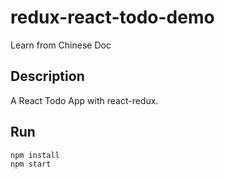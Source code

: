 # redux-react-todo-demo
Learn from Chinese Doc

## Description
A React Todo App with react-redux.

## Run

```shell
npm install
npm start
```